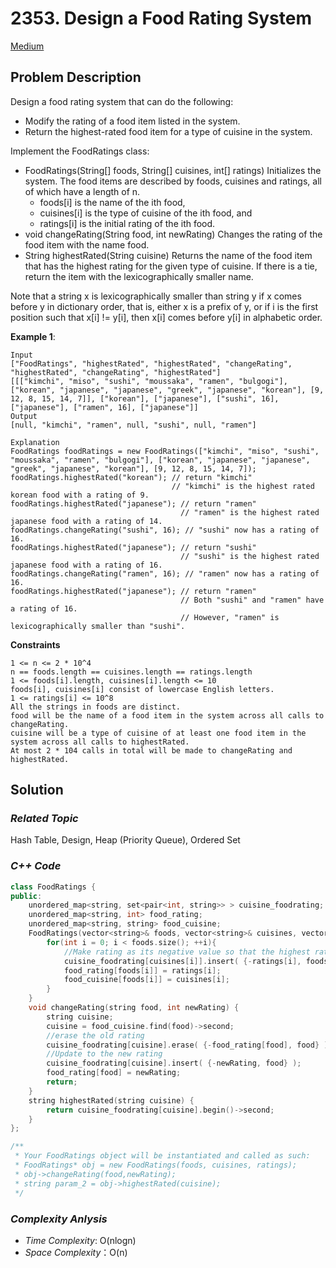# 2353. Design a Food Rating System
[Medium](https://leetcode.com/problems/design-a-food-rating-system/description/)

## Problem Description

Design a food rating system that can do the following:

  - Modify the rating of a food item listed in the system.
  - Return the highest-rated food item for a type of cuisine in the system.

Implement the FoodRatings class:

  - FoodRatings(String[] foods, String[] cuisines, int[] ratings) Initializes the system. The food items are described by foods, cuisines and ratings, all of which have a length of n.
    - foods[i] is the name of the ith food,
    - cuisines[i] is the type of cuisine of the ith food, and
    - ratings[i] is the initial rating of the ith food.
  - void changeRating(String food, int newRating) Changes the rating of the food item with the name food.
  - String highestRated(String cuisine) Returns the name of the food item that has the highest rating for the given type of cuisine. If there is a tie, return the item with the lexicographically smaller name.

Note that a string x is lexicographically smaller than string y if x comes before y in dictionary order, that is, either x is a prefix of y, or if i is the first position such that x[i] != y[i], then x[i] comes before y[i] in alphabetic order.




**Example 1**:
```
Input
["FoodRatings", "highestRated", "highestRated", "changeRating", "highestRated", "changeRating", "highestRated"]
[[["kimchi", "miso", "sushi", "moussaka", "ramen", "bulgogi"], ["korean", "japanese", "japanese", "greek", "japanese", "korean"], [9, 12, 8, 15, 14, 7]], ["korean"], ["japanese"], ["sushi", 16], ["japanese"], ["ramen", 16], ["japanese"]]
Output
[null, "kimchi", "ramen", null, "sushi", null, "ramen"]

Explanation
FoodRatings foodRatings = new FoodRatings(["kimchi", "miso", "sushi", "moussaka", "ramen", "bulgogi"], ["korean", "japanese", "japanese", "greek", "japanese", "korean"], [9, 12, 8, 15, 14, 7]);
foodRatings.highestRated("korean"); // return "kimchi"
                                    // "kimchi" is the highest rated korean food with a rating of 9.
foodRatings.highestRated("japanese"); // return "ramen"
                                      // "ramen" is the highest rated japanese food with a rating of 14.
foodRatings.changeRating("sushi", 16); // "sushi" now has a rating of 16.
foodRatings.highestRated("japanese"); // return "sushi"
                                      // "sushi" is the highest rated japanese food with a rating of 16.
foodRatings.changeRating("ramen", 16); // "ramen" now has a rating of 16.
foodRatings.highestRated("japanese"); // return "ramen"
                                      // Both "sushi" and "ramen" have a rating of 16.
                                      // However, "ramen" is lexicographically smaller than "sushi".

```

**Constraints**
```
1 <= n <= 2 * 10^4
n == foods.length == cuisines.length == ratings.length
1 <= foods[i].length, cuisines[i].length <= 10
foods[i], cuisines[i] consist of lowercase English letters.
1 <= ratings[i] <= 10^8
All the strings in foods are distinct.
food will be the name of a food item in the system across all calls to changeRating.
cuisine will be a type of cuisine of at least one food item in the system across all calls to highestRated.
At most 2 * 104 calls in total will be made to changeRating and highestRated.
```

## Solution

### _Related Topic_
   Hash Table, Design, Heap (Priority Queue), Ordered Set

### _C++ Code_
```cpp
class FoodRatings {
public:
    unordered_map<string, set<pair<int, string>> > cuisine_foodrating;
    unordered_map<string, int> food_rating;
    unordered_map<string, string> food_cuisine;
    FoodRatings(vector<string>& foods, vector<string>& cuisines, vector<int>& ratings) {
        for(int i = 0; i < foods.size(); ++i){
            //Make rating as its negative value so that the highest rating food will be placed at the 1st place.
            cuisine_foodrating[cuisines[i]].insert( {-ratings[i], foods[i]} );
            food_rating[foods[i]] = ratings[i];
            food_cuisine[foods[i]] = cuisines[i];
        }
    }
    void changeRating(string food, int newRating) {
        string cuisine;
        cuisine = food_cuisine.find(food)->second;
        //erase the old rating
        cuisine_foodrating[cuisine].erase( {-food_rating[food], food} );
        //Update to the new rating
        cuisine_foodrating[cuisine].insert( {-newRating, food} );
        food_rating[food] = newRating;
        return;
    }
    string highestRated(string cuisine) {
        return cuisine_foodrating[cuisine].begin()->second;
    }
};

/**
 * Your FoodRatings object will be instantiated and called as such:
 * FoodRatings* obj = new FoodRatings(foods, cuisines, ratings);
 * obj->changeRating(food,newRating);
 * string param_2 = obj->highestRated(cuisine);
 */
```

### _Complexity Anlysis_
- _Time Complexity_: O(nlogn)
- _Space Complexity_：O(n)
